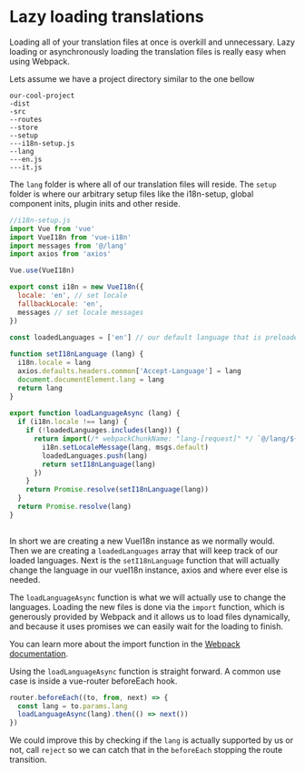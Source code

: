 # Lazy loading translations

Loading all of your translation files at once is overkill and unnecessary. Lazy loading or asynchronously loading the translation files is really easy when using Webpack.

Lets assume we have a project directory similar to the one bellow

```
our-cool-project
-dist
-src
--routes
--store
--setup
---i18n-setup.js
--lang
---en.js
---it.js
```
The `lang` folder is where all of our translation files will reside. 
The `setup` folder is where our arbitrary setup files like the i18n-setup, global component inits, plugin inits and other reside.

```js
//i18n-setup.js
import Vue from 'vue'
import VueI18n from 'vue-i18n'
import messages from '@/lang'
import axios from 'axios'

Vue.use(VueI18n)

export const i18n = new VueI18n({
  locale: 'en', // set locale
  fallbackLocale: 'en',
  messages // set locale messages
})
 
const loadedLanguages = ['en'] // our default language that is preloaded 

function setI18nLanguage (lang) {
  i18n.locale = lang
  axios.defaults.headers.common['Accept-Language'] = lang
  document.documentElement.lang = lang
  return lang
}
 
export function loadLanguageAsync (lang) {
  if (i18n.locale !== lang) {
    if (!loadedLanguages.includes(lang)) {
      return import(/* webpackChunkName: "lang-[request]" */ `@/lang/${lang}`).then(msgs => {
        i18n.setLocaleMessage(lang, msgs.default)
        loadedLanguages.push(lang)
        return setI18nLanguage(lang)
      })
    } 
    return Promise.resolve(setI18nLanguage(lang))
  }
  return Promise.resolve(lang)
}
 
```

In short we are creating a new VueI18n instance as we normally would. Then we are creating a `loadedLanguages` array that will keep track of our loaded languages.
Next is the `setI18nLanguage` function that will actually change the language in our vueI18n instance, axios and where ever else is needed.

The `loadLanguageAsync` function is what we will actually use to change the languages. Loading the new files is done via the `import` function, which is generously provided by Webpack and it allows us to load files dynamically, and because it uses promises we can easily wait for the loading to finish.

You can learn more about the import function in the [Webpack documentation](https://webpack.js.org/guides/code-splitting/#dynamic-imports).

Using the `loadLanguageAsync` function is straight forward. A common use case is inside a vue-router beforeEach hook.

```js
router.beforeEach((to, from, next) => {
  const lang = to.params.lang
  loadLanguageAsync(lang).then(() => next())
})
```

We could improve this by checking if the `lang` is actually supported by us or not, call `reject` so we can catch that in the `beforeEach` stopping the route transition.

